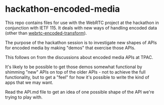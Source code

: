 # hackathon-encoded-media

This repo contains files for use with the WebRTC project at the hackathon in conjunction with IETF 115. It deals with new ways of handling encoded data (other than [webrtc-encoded-transform](https://w3c.github.io/webrtc-encoded-transform/)).

The purpose of the hackathon session is to investigate new shapes of APIs for encoded media by making "demos" that exercise those APIs.

This follows on from the discussions about encoded media APIs at TPAC.

It's likely to be possible to get those demos somewhat functional by shimming "new" APIs on top of the older APIs - not to achieve the full functionality, but to get a "feel" for how it's possible to write the kind of apps that we may want. 

Read the API.md file to get an idea of one possible shape of the API we're trying to play with.
